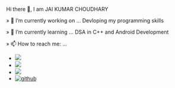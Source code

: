 Hi there 👋, I am JAI KUMAR CHOUDHARY

<!--- JSTAR1019/JSTAR1019 is a ✨ special ✨ repository because its README.md (this file) appears on your GitHub profile. --->

» 🔭 I’m currently working on ... Devloping my programming skills

» 🌱 I’m currently learning ... DSA in C++ and Android Development 
   
» 📫 How to reach me: ... 

- <a href="mailto:jai51417@gmail.com"><img src="https://img.shields.io/badge/Gmail-D14836?style=for-the-badge&logo=gmail&logoColor=white"></a>
- [<img src = "https://img.shields.io/badge/twitter-%2320A1F1.svg?&style=for-the-badge&logo=twitter&logoColor=white">](https://twitter.com/_inmical_beast)
- [<img src="https://img.shields.io/badge/linkedin-%230077B5.svg?&style=for-the-badge&logo=linkedin&logoColor=white" />](https://www.linkedin.com/jai-kumar-j1019)
- <a href="https://github.com/JSTAR1019" target="_blank">
  <img src=https://img.shields.io/badge/github-%2324292e.svg?&style=for-the-badge&logo=github&logoColor=white alt=github style="margin-bottom: 5px;" />
</a>
